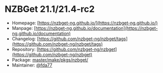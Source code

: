 # NZBGet 21.1/21.4-rc2
  - Homepage: [https://nzbget-ng.github.io/](https://nzbget-ng.github.io/)
  - Manpage: [https://nzbget-ng.github.io/documentation](https://nzbget-ng.github.io/documentation)
  - Changelog: [https://github.com/nzbget-ng/nzbget/tags](https://github.com/nzbget-ng/nzbget/tags)
  - Repository: [https://github.com/nzbget-ng/nzbget](https://github.com/nzbget-ng/nzbget)
  - Package: [master/make/pkgs/nzbget/](https://github.com/Freetz-NG/freetz-ng/tree/master/make/pkgs/nzbget/)
  - Maintainer: [@fda77](https://github.com/fda77)

